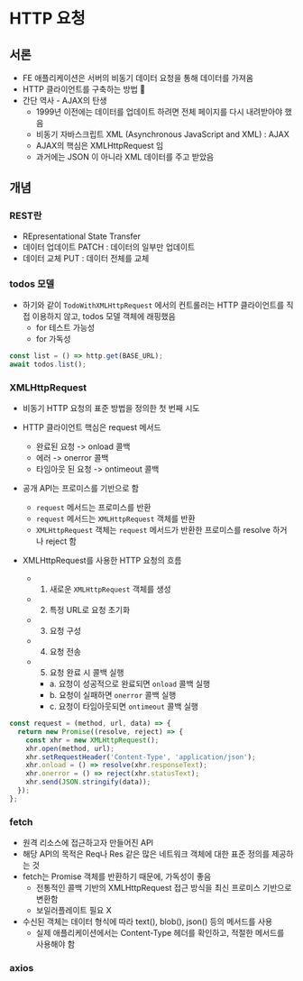 # HTTP 요청

## 서론

- FE 애플리케이션은 서버의 비동기 데이터 요청을 통해 데이터를 가져옴
- HTTP 클라이언트를 구축하는 방법 🔎
- 간단 역사 - AJAX의 탄생
  - 1999년 이전에는 데이터를 업데이트 하려면 전체 페이지를 다시 내려받아야 했음
  - 비동기 자바스크립트 XML (Asynchronous JavaScript and XML) : AJAX
  - AJAX의 핵심은 XMLHttpRequest 임
  - 과거에는 JSON 이 아니라 XML 데이터를 주고 받았음

## 개념

### REST란

- REpresentational State Transfer
- 데이터 업데이트 PATCH : 데이터의 일부만 업데이트
- 데이터 교체 PUT : 데이터 전체를 교체

### todos 모델

- 하기와 같이 `TodoWithXMLHttpRequest` 에서의 컨트롤러는 HTTP 클라이언트를 직접 이용하지 않고, todos 모델 객체에 래핑했음
  - for 테스트 가능성
  - for 가독성

```typescript
const list = () => http.get(BASE_URL);
await todos.list();
```

### XMLHttpRequest

- 비동기 HTTP 요청의 표준 방법을 정의한 첫 번째 시도
- HTTP 클라이언트 핵심은 request 메서드
  - 완료된 요청 -> onload 콜백
  - 에러 -> onerror 콜백
  - 타임아웃 된 요청 -> ontimeout 콜백
- 공개 API는 프로미스를 기반으로 함

  - `request` 메서드는 프로미스를 반환
  - `request` 메서드는 `XMLHttpRequest` 객체를 반환
  - `XMLHttpRequest` 객체는 `request` 메서드가 반환한 프로미스를 resolve 하거나 reject 함

- XMLHttpRequest를 사용한 HTTP 요청의 흐름
  - 1. 새로운 `XMLHttpRequest` 객체를 생성
  - 2. 특정 URL로 요청 초기화
  - 3. 요청 구성
  - 4. 요청 전송
  - 5. 요청 완료 시 콜백 실행
    - a. 요청이 성공적으로 완료되면 `onload` 콜백 실행
    - b. 요청이 실패하면 `onerror` 콜백 실행
    - c. 요청이 타임아웃되면 `ontimeout` 콜백 실행

```typescript
const request = (method, url, data) => {
  return new Promise((resolve, reject) => {
    const xhr = new XMLHttpRequest();
    xhr.open(method, url);
    xhr.setRequestHeader('Content-Type', 'application/json');
    xhr.onload = () => resolve(xhr.responseText);
    xhr.onerror = () => reject(xhr.statusText);
    xhr.send(JSON.stringify(data));
  });
};
```

### fetch

- 원격 리소스에 접근하고자 만들어진 API
- 해당 API의 목적은 Req나 Res 같은 많은 네트워크 객체에 대한 표준 정의를 제공하는 것
- fetch는 Promise 객체를 반환하기 때문에, 가독성이 좋음
  - 전통적인 콜백 기반의 XMLHttpRequest 접근 방식을 최신 프로미스 기반으로 변환함
  - 보일러플레이트 필요 X
- 수신된 객체는 데이터 형식에 따라 text(), blob(), json() 등의 메서드를 사용
  - 실제 애플리케이션에서는 Content-Type 헤더를 확인하고, 적절한 메서드를 사용해야 함

### axios
